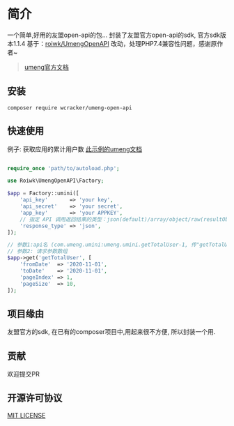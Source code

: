 # 简介

一个简单,好用的友盟open-api的包...
封装了友盟官方open-api的sdk, 官方sdk版本1.1.4
基于：[roiwk/UmengOpenAPI](https://github.com/roiwk/UmengOpenAPI) 改动，处理PHP7.4兼容性问题，感谢原作者~

> [umeng官方文档](https://developer.umeng.com/open-api/state)

## 安装

```shell
composer require wcracker/umeng-open-api
```

## 快速使用

例子: 获取应用的累计用户数
[此示例的umeng文档](https://developer.umeng.com/open-api/docs/com.umeng.umini/umeng.umini.getTotalUser/1)

```php

require_once 'path/to/autoload.php';

use Roiwk\UmengOpenAPI\Factory;

$app = Factory::umini([
    'api_key'       => 'your key',
    'api_secret'    => 'your secret',
    'app_key'       => 'your APPKEY',
    // 指定 API 调用返回结果的类型：json(default)/array/object/raw(resultObject)
    'response_type' => 'json',
]);

// 参数1:api名 (com.umeng.umini:umeng.umini.getTotalUser-1, 传"getTotalUser" 即可)
// 参数2: 请求参数数组
$app->get('getTotalUser', [
    'fromDate'  => '2020-11-01',
    'toDate'    => '2020-11-01',
    'pageIndex' => 1,
    'pageSize'  => 10,
]);
```

## 项目缘由

友盟官方的sdk, 在已有的composer项目中,用起来很不方便, 所以封装一个用.

## 贡献

欢迎提交PR

## 开源许可协议

 [MIT LICENSE](./LICENSE)
